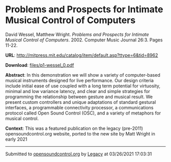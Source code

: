 # Problems and Prospects for Intimate Musical Control of Computers

David Wessel, Matthew Wright. *Problems and Prospects for Intimate Musical Control of Computers*. 2002.  Computer Music Journal 26:3. Pages 11-22. 

**URL**: <http://mitpress.mit.edu/catalog/item/default.asp?ttype=6&tid=8962>

**Download**: [files/p1-wessel_0.pdf](../files/p1-wessel_0.pdf)

**Abstract**: In this demonstration we will show a variety of computer-based musical instruments designed for live performance. Our design criteria include initial ease of use coupled with a long term potential for virtuosity, minimal and low variance latency, and clear and simple strategies for programming the relationship between gesture and musical result. We present custom controllers and unique adaptations of standard gestural interfaces, a programmable connectivity processor, a communications protocol called Open Sound Control (OSC), and a variety of metaphors for musical control.

**Context**: This was a featured publication on the legacy (pre-2011) opensoundcontrol.org website, ported to the new site by Matt Wright in early 2021

---
Submitted to [opensoundcontrol.org](https://opensoundcontrol.org) by [Legacy](https://web.archive.org) at 03/26/2021 17:03:31
